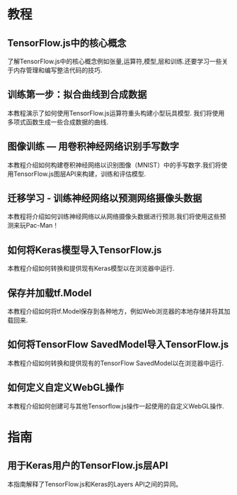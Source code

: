 # 教程

## TensorFlow.js中的核心概念

了解TensorFlow.js中的核心概念例如张量,运算符,模型,层和训练.还要学习一些关于内存管理和编写整洁代码的技巧.


## 训练第一步：拟合曲线到合成数据

本教程演示了如何使用TensorFlow.js运算符重头构建小型玩具模型. 我们将使用多项式函数生成一些合成数据的曲线.


## 图像训练 — 用卷积神经网络识别手写数字

本教程介绍如何构建卷积神经网络以识别图像（MNIST）中的手写数字.我们将使用TensorFlow.js图层API来构建，训练和评估模型.


## 迁移学习 - 训练神经网络以预测网络摄像头数据

本教程将介绍如何训练神经网络以从网络摄像头数据进行预测.我们将使用这些预测来玩Pac-Man！


## 如何将Keras模型导入TensorFlow.js

本教程介绍如何转换和提供现有Keras模型以在浏览器中运行.


## 保存并加载tf.Model

本教程介绍如何将tf.Model保存到各种地方，例如Web浏览器的本地存储并将其加载回来.


## 如何将TensorFlow SavedModel导入TensorFlow.js

本教程介绍如何转换和提供现有的TensorFlow SavedModel以在浏览器中运行.


## 如何定义自定义WebGL操作

本教程介绍如何创建可与其他Tensorflow.js操作一起使用的自定义WebGL操作.


# 指南

## 用于Keras用户的TensorFlow.js层API

本指南解释了TensorFlow.js和Keras的Layers API之间的异同。

